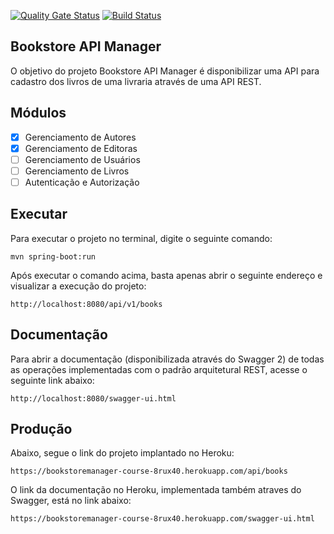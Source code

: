 [![Quality Gate Status](https://sonarcloud.io/api/project_badges/measure?project=com.tardin%3Abookstoremanager&metric=alert_status)](https://sonarcloud.io/dashboard?id=com.tardin%3Abookstoremanager) [![Build Status](https://app.travis-ci.com/8rux40/bookstoremanager_course.svg?branch=master)](https://app.travis-ci.com/github/8rux40/bookstoremanager_course)

<h2>Bookstore API Manager</h2>

O objetivo do projeto Bookstore API Manager é disponibilizar uma API para cadastro dos livros de uma livraria através de uma API REST.

## Módulos
- [x] Gerenciamento de Autores
- [x] Gerenciamento de Editoras
- [ ] Gerenciamento de Usuários
- [ ] Gerenciamento de Livros
- [ ] Autenticação e Autorização

## Executar
Para executar o projeto no terminal, digite o seguinte comando:

```shell script
mvn spring-boot:run 
```

Após executar o comando acima, basta apenas abrir o seguinte endereço e visualizar a execução do projeto:

```
http://localhost:8080/api/v1/books
```
## Documentação
Para abrir a documentação (disponibilizada através do Swagger 2) de todas as operações implementadas com o padrão arquitetural REST, acesse o seguinte link abaixo:

```
http://localhost:8080/swagger-ui.html
```

## Produção
Abaixo, segue o link do projeto implantado no Heroku:
 
```
https://bookstoremanager-course-8rux40.herokuapp.com/api/books
```

O link da documentação no Heroku, implementada também atraves do Swagger, está no link abaixo:
 
```
https://bookstoremanager-course-8rux40.herokuapp.com/swagger-ui.html
```

